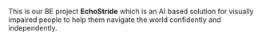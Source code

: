 This is our BE project **EchoStride** which is an AI based solution for visually impaired people to help them navigate the world confidently and independently.
